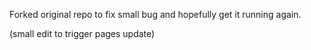 Forked original repo to fix small bug and hopefully get it running again.

(small edit to trigger pages update)
